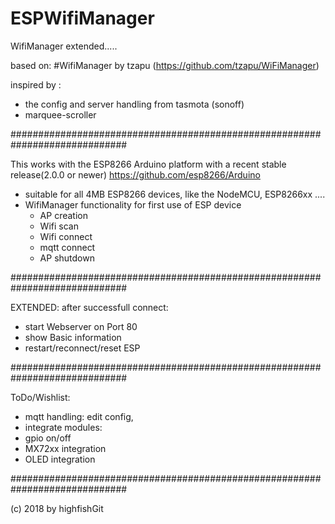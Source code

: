 


# ESPWifiManager
WifiManager extended.....

based on:
#WifiManager by tzapu (https://github.com/tzapu/WiFiManager)

inspired by :
- the config and server handling from tasmota (sonoff)
- marquee-scroller

#############################################################################

This works with the ESP8266 Arduino platform with a recent stable release(2.0.0 or newer) 
https://github.com/esp8266/Arduino


- suitable for all 4MB ESP8266 devices, like the NodeMCU, ESP8266xx ....
- WifiManager functionality for first use of ESP device
  - AP creation
  - Wifi scan
  - Wifi connect
  - mqtt connect
  - AP shutdown
  
#############################################################################

EXTENDED:
 after successfull connect:
- start Webserver on Port 80
- show Basic information
- restart/reconnect/reset ESP

#############################################################################

ToDo/Wishlist:
- mqtt handling: edit config, 
- integrate modules:
 - gpio on/off
 - MX72xx integration
 - OLED integration

 #############################################################################
 
 (c) 2018 by highfishGit
 
